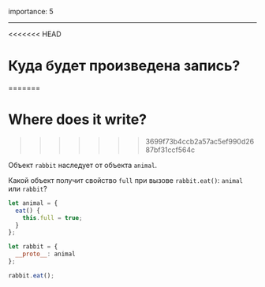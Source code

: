 importance: 5

---

<<<<<<< HEAD
# Куда будет произведена запись?
=======
# Where does it write?
>>>>>>> 3699f73b4ccb2a57ac5ef990d2687bf31ccf564c

Объект `rabbit` наследует от объекта `animal`.

Какой объект получит свойство `full` при вызове `rabbit.eat()`: `animal` или `rabbit`? 

```js
let animal = {
  eat() {
    this.full = true;
  }
};

let rabbit = {
  __proto__: animal
};

rabbit.eat();
```
